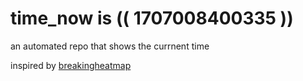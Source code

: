# time_now is (( 1707008400335 ))

an automated repo that shows the currnent time

inspired by [breakingheatmap](https://github.com/breakingheatmap/breakingheatmap)